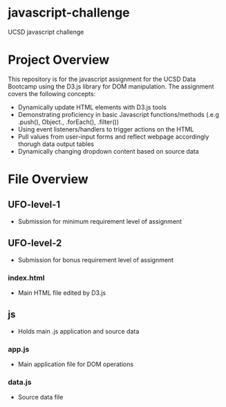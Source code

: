 # javascript-challenge
UCSD javascript challenge

# Project Overview
This repository is for the javascript assignment for the UCSD Data Bootcamp using the D3.js library for DOM manipulation. The assignment covers the following concepts:
- Dynamically update HTML elements with D3.js tools
- Demonstrating proficiency in basic Javascript functions/methods (.e.g .push(), Object., .forEach(), .filter())
- Using event listeners/handlers to trigger actions on the HTML
- Pull values from user-input forms and reflect webpage accordingly thorugh data output tables
- Dynamically changing dropdown content based on source data

# File Overview

## UFO-level-1
- Submission for minimum requirement level of assignment

## UFO-level-2
- Submission for bonus requirement level of assignment

### index.html
- Main HTML file edited by D3.js

## js
- Holds main .js application and source data

### app.js
- Main application file for DOM operations

### data.js
- Source data file
